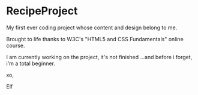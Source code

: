 # RecipeProject
My first ever coding project whose content and design belong to me.

Brought to life thanks to W3C's "HTML5 and CSS Fundamentals" online course.

I am currently working on the project, it's not finished ...and before i forget, i'm a total beginner.

xo,

Elf
